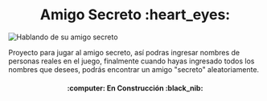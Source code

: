 <h1 align="center"> Amigo Secreto :heart_eyes: </h1>

![Hablando de su amigo secreto](https://github.com/user-attachments/assets/62961e20-c17d-4a67-bf7b-7a4c8d6ea4d8)

Proyecto para jugar al amigo secreto, así podras ingresar nombres de personas reales en el juego, finalmente cuando hayas ingresado todos los nombres que desees, podrás encontrar un amigo "secreto" aleatoriamente.

<h4 align="center">
:computer: En Construcción :black_nib:
</h4>
